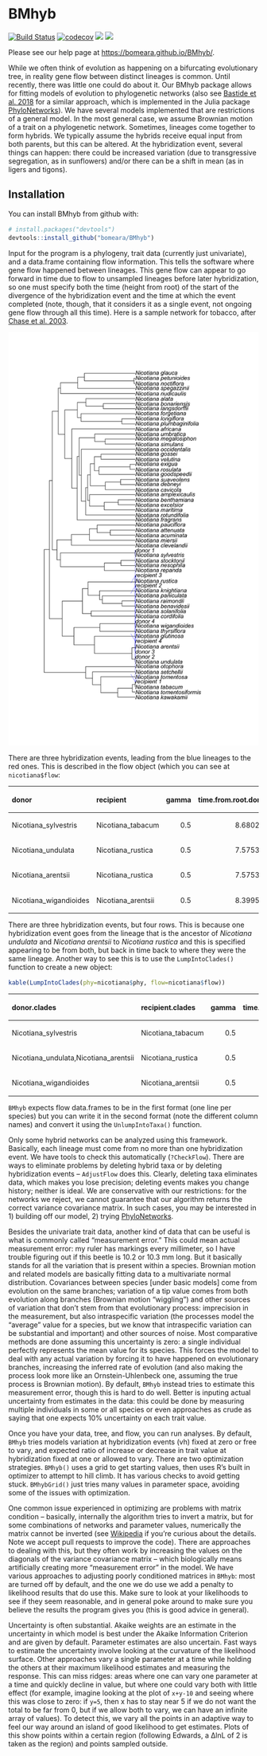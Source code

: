 
<!-- README.md is generated from README.Rmd. Please edit that file -->

# BMhyb

[![Build
Status](https://travis-ci.org/bomeara/BMhyb.svg)](https://travis-ci.org/bomeara/BMhyb)
[![codecov](https://codecov.io/gh/bomeara/BMhyb/branch/master/graph/badge.svg)](https://codecov.io/gh/bomeara/BMhyb)
<img class="badge" src="https://www.r-pkg.org/badges/version/BMhyb">
<img class="badge" src="http://cranlogs.r-pkg.org/badges/grand-total/BMhyb">

Please see our help page at https://bomeara.github.io/BMhyb/.

While we often think of evolution as happening on a bifurcating
evolutionary tree, in reality gene flow between distinct lineages is
common. Until recently, there was little one could do about it. Our
BMhyb package allows for fitting models of evolution to phylogenetic
networks (also see [Bastide et
al. 2018](https://doi.org/10.1093/sysbio/syy033) for a similar
approach, which is implemented in the Julia package
[PhyloNetworks](https://github.com/crsl4/PhyloNetworks.jl)). We have
several models implemented that are restrictions of a general model. In
the most general case, we assume Brownian motion of a trait on a
phylogenetic network. Sometimes, lineages come together to form hybrids.
We typically assume the hybrids receive equal input from both parents,
but this can be altered. At the hybridization event, several things can
happen: there could be increased variation (due to transgressive
segregation, as in sunflowers) and/or there can be a shift in mean (as
in ligers and tigons).

## Installation

You can install BMhyb from github with:

``` r
# install.packages("devtools")
devtools::install_github("bomeara/BMhyb")
```

Input for the program is a phylogeny, trait data (currently just
univariate), and a data.frame containing flow information. This tells
the software where gene flow happened between lineages. This gene flow
can appear to go forward in time due to flow to unsampled lineages
before later hybridization, so one must specify both the time (height
from root) of the start of the divergence of the hybridization event and
the time at which the event completed (note, though, that it considers
it as a single event, not ongoing gene flow through all this time). Here
is a sample network for tobacco, after [Chase et
al. 2003](https://doi.org/10.1093/aob/mcg087).

![](README-example-1.png)<!-- -->

There are three hybridization events, leading from the blue lineages to
the red ones. This is described in the flow object (which you can see at
`nicotiana$flow`:

<table>

<thead>

<tr>

<th style="text-align:left;">

donor

</th>

<th style="text-align:left;">

recipient

</th>

<th style="text-align:right;">

gamma

</th>

<th style="text-align:right;">

time.from.root.donor

</th>

<th style="text-align:right;">

time.from.root.recipient

</th>

</tr>

</thead>

<tbody>

<tr>

<td style="text-align:left;">

Nicotiana\_sylvestris

</td>

<td style="text-align:left;">

Nicotiana\_tabacum

</td>

<td style="text-align:right;">

0.5

</td>

<td style="text-align:right;">

8.680207

</td>

<td style="text-align:right;">

8.680207

</td>

</tr>

<tr>

<td style="text-align:left;">

Nicotiana\_undulata

</td>

<td style="text-align:left;">

Nicotiana\_rustica

</td>

<td style="text-align:right;">

0.5

</td>

<td style="text-align:right;">

7.575319

</td>

<td style="text-align:right;">

7.575319

</td>

</tr>

<tr>

<td style="text-align:left;">

Nicotiana\_arentsii

</td>

<td style="text-align:left;">

Nicotiana\_rustica

</td>

<td style="text-align:right;">

0.5

</td>

<td style="text-align:right;">

7.575319

</td>

<td style="text-align:right;">

7.575319

</td>

</tr>

<tr>

<td style="text-align:left;">

Nicotiana\_wigandioides

</td>

<td style="text-align:left;">

Nicotiana\_arentsii

</td>

<td style="text-align:right;">

0.5

</td>

<td style="text-align:right;">

8.399526

</td>

<td style="text-align:right;">

8.399526

</td>

</tr>

</tbody>

</table>

There are three hybridization events, but four rows. This is because one
hybridization event goes from the lineage that is the ancestor of
*Nicotiana undulata* and *Nicotiana arentsii* to *Nicotiana rustica* and
this is specified appearing to be from both, but back in time back to
where they were the same lineage. Another way to see this is to use the
`LumpIntoClades()` function to create a new object:

``` r
kable(LumpIntoClades(phy=nicotiana$phy, flow=nicotiana$flow))
```

<table>

<thead>

<tr>

<th style="text-align:left;">

donor.clades

</th>

<th style="text-align:left;">

recipient.clades

</th>

<th style="text-align:right;">

gamma

</th>

<th style="text-align:right;">

time.from.root.donor

</th>

<th style="text-align:right;">

time.from.root.recipient

</th>

</tr>

</thead>

<tbody>

<tr>

<td style="text-align:left;">

Nicotiana\_sylvestris

</td>

<td style="text-align:left;">

Nicotiana\_tabacum

</td>

<td style="text-align:right;">

0.5

</td>

<td style="text-align:right;">

8.680207

</td>

<td style="text-align:right;">

8.680207

</td>

</tr>

<tr>

<td style="text-align:left;">

Nicotiana\_undulata,Nicotiana\_arentsii

</td>

<td style="text-align:left;">

Nicotiana\_rustica

</td>

<td style="text-align:right;">

0.5

</td>

<td style="text-align:right;">

7.575319

</td>

<td style="text-align:right;">

7.575319

</td>

</tr>

<tr>

<td style="text-align:left;">

Nicotiana\_wigandioides

</td>

<td style="text-align:left;">

Nicotiana\_arentsii

</td>

<td style="text-align:right;">

0.5

</td>

<td style="text-align:right;">

8.399526

</td>

<td style="text-align:right;">

8.399526

</td>

</tr>

</tbody>

</table>

`BMhyb` expects flow data.frames to be in the first format (one line per
species) but you can write it in the second format (note the different
column names) and convert it using the `UnlumpIntoTaxa()` function.

Only some hybrid networks can be analyzed using this framework.
Basically, each lineage must come from no more than one hybridization
event. We have tools to check this automatically (`?CheckFlow`). There
are ways to eliminate problems by deleting hybrid taxa or by deleting
hybridization events – `AdjustFlow` does this. Clearly, deleting taxa
eliminates data, which makes you lose precision; deleting events makes
you change history; neither is ideal. We are conservative with our
restrictions: for the networks we reject, we cannot guarantee that our
algorithm returns the correct variance covariance matrix. In such cases,
you may be interested in 1) building off our model, 2) trying
[PhyloNetworks](https://github.com/crsl4/PhyloNetworks.jl).

Besides the univariate trait data, another kind of data that can be
useful is what is commonly called “measurement error.” This could mean
actual measurement error: my ruler has markings every millimeter, so I
have trouble figuring out if this beetle is 10.2 or 10.3 mm long. But it
basically stands for all the variation that is present within a species.
Brownian motion and related models are basically fitting data to a
multivariate normal distribution. Covariances between species \[under
basic models\] come from evolution on the same branches; variation of a
tip value comes from both evolution along branches (Brownian motion
“wiggling”) and other sources of variation that don’t stem from that
evolutionary process: imprecision in the measurement, but also
intraspecific variation (the processes model the “average” value for a
species, but we know that intraspecific variation can be substantial and
important) and other sources of noise. Most comparative methods are done
assuming this uncertainty is zero: a single individual perfectly
represents the mean value for its species. This forces the model to deal
with any actual variation by forcing it to have happened on evolutionary
branches, increasing the inferred rate of evolution (and also making the
process look more like an Ornstein-Uhlenbeck one, assuming the true
process is Brownian motion). By default, `BMhyb` instead tries to
estimate this measurement error, though this is hard to do well. Better
is inputing actual uncertainty from estimates in the data: this could be
done by measuring multiple individuals in some or all species or even
approaches as crude as saying that one expects 10% uncertainty on each
trait value.

Once you have your data, tree, and flow, you can run analyses. By
default, `BMhyb` tries models variation at hybridization events (vh)
fixed at zero or free to vary, and expected ratio of increase or
decrease in trait value at hybridization fixed at one or allowed to
vary. There are two optimization strategies. `BMhyb()` uses a grid to
get starting values, then uses R’s built in optimizer to attempt to hill
climb. It has various checks to avoid getting stuck. `BMhybGrid()` just
tries many values in parameter space, avoiding some of the issues with
optimization.

One common issue experienced in optimizing are problems with matrix
condition – basically, internally the algorithm tries to invert a
matrix, but for some combinations of networks and parameter values,
numerically the matrix cannot be inverted (see
[Wikipedia](https://en.wikipedia.org/wiki/Condition_number) if you’re
curious about the details. Note we accept pull requests to improve the
code). There are approaches to dealing with this, but they often work by
increasing the values on the diagonals of the variance covariance matrix
– which biologically means artificially creating more “measurement
error” in the model. We have various approaches to adjusting poorly
conditioned matrices in `BMhyb`: most are turned off by default, and the
one we do use we add a penalty to likelihood results that do use this.
Make sure to look at your likelihoods to see if they seem reasonable,
and in general poke around to make sure you believe the results the
program gives you (this is good advice in general).

Uncertainty is often substantial. Akaike weights are an estimate in the
uncertainty in which model is best under the Akaike Information
Criterion and are given by default. Parameter estimates are also
uncertain. Fast ways to estimate the uncertainty involve looking at the
curvature of the likelihood surface. Other approaches vary a single
parameter at a time while holding the others at their maximum likelihood
estimates and measuring the response. This can miss ridges: areas where
one can vary one parameter at a time and quickly decline in value, but
where one could vary both with little effect (for example, imagine
looking at the plot of `x+y-10` and seeing where this was close to zero:
if `y=5`, then x has to stay near 5 if we do not want the total to be
far from 0, but if we allow both to vary, we can have an infinite array
of values). To detect this, we vary all the points in an adaptive way to
feel our way around an island of good likelihood to get estimates. Plots
of this show points within a certain region (following Edwards, a ∆lnL
of 2 is taken as the region) and points sampled outside.
